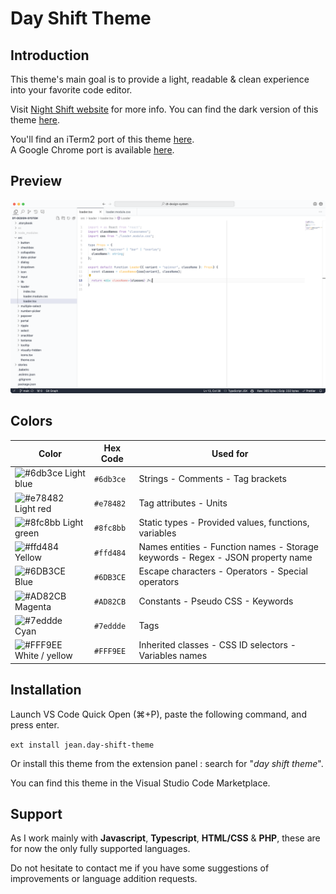 # Day Shift Theme

## Introduction

This theme's main goal is to provide a light, readable & clean experience into your favorite code editor.

Visit [Night Shift website](https://jean-tinland.github.io/night-shift-demo/) for more info. You can find the dark version of this theme [here](https://marketplace.visualstudio.com/items?itemName=jean.desaturated).

You'll find an iTerm2 port of this theme [here](https://github.com/Jean-Tinland/iTerm2-theme-desaturated).\
A Google Chrome port is available [here](https://github.com/Jean-Tinland/chrome-theme-desaturated).

## Preview

![.tsx preview](./assets/preview.png)

## Colors

| Color                                                                   | Hex Code  | Used for                                                                        |
| ----------------------------------------------------------------------- | --------- | ------------------------------------------------------------------------------- |
| ![#6db3ce](https://placehold.it/15/6db3ce/000000?text=+) Light blue     | `#6db3ce` | Strings - Comments - Tag brackets                                               |
| ![#e78482](https://placehold.it/15/e78482/000000?text=+) Light red      | `#e78482` | Tag attributes - Units                                                          |
| ![#8fc8bb](https://placehold.it/15/8fc8bb/000000?text=+) Light green    | `#8fc8bb` | Static types - Provided values, functions, variables                            |
| ![#ffd484](https://placehold.it/15/ffd484/000000?text=+) Yellow         | `#ffd484` | Names entities - Function names - Storage keywords - Regex - JSON property name |
| ![#6DB3CE](https://placehold.it/15/6DB3CE/000000?text=+) Blue           | `#6DB3CE` | Escape characters - Operators - Special operators                               |
| ![#AD82CB](https://placehold.it/15/AD82CB/000000?text=+) Magenta        | `#AD82CB` | Constants - Pseudo CSS - Keywords                                               |
| ![#7eddde](https://placehold.it/15/7eddde/000000?text=+) Cyan           | `#7eddde` | Tags                                                                            |
| ![#FFF9EE](https://placehold.it/15/FFF9EE/000000?text=+) White / yellow | `#FFF9EE` | Inherited classes - CSS ID selectors - Variables names                          |

## Installation

Launch VS Code Quick Open (⌘+P), paste the following command, and press enter.

`ext install jean.day-shift-theme`

Or install this theme from the extension panel : search for "_day shift theme_".

You can find this theme in the Visual Studio Code Marketplace.

## Support

As I work mainly with **Javascript**, **Typescript**, **HTML/CSS** & **PHP**, these are for now the only fully supported languages.

Do not hesitate to contact me if you have some suggestions of improvements or language addition requests.
